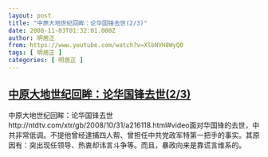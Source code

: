 ```yaml
---
layout: post
title: "中原大地世纪回眸：论华国锋去世(2/3)"
date: 2008-11-03T01:32:01.000Z
author: 明居正
from: https://www.youtube.com/watch?v=XlbNVH8WyQ0
tags: [ 明居正 ]
categories: [ 明居正 ]
---
```

<!--1225675921000-->
[中原大地世纪回眸：论华国锋去世(2/3)](https://www.youtube.com/watch?v=XlbNVH8WyQ0)
------

<div>
中原大地世纪回眸：论华国锋去世http://ntdtv.com/xtr/gb/2008/10/31/a216118.html#video面对华国锋的去世，中共非常低调。不提他曾经逮捕四人帮、曾担任中共党政军特第一把手的事实。其原因有：突出现任领导、热衷却讳言斗争等。而且，暴政向来是靠谎言维系的。
</div>
